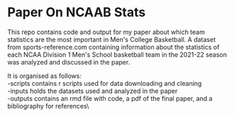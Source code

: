 # Paper On NCAAB Stats

This repo contains code and output for my paper about which team statistics are the most important in Men's College Basketball. A dataset from sports-reference.com containing information about the statistics of each NCAA Division 1 Men's School basketball team in the 2021-22 season was analyzed and discussed in the paper.

It is organised as follows:\
-scripts contains r scripts used for data downloading and cleaning \
-inputs holds the datasets used and analyzed in the paper \
-outputs contains an rmd file with code, a pdf of the final paper, and a bibliography for references\
